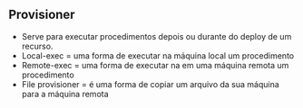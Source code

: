 ## Provisioner

* Serve para executar procedimentos depois ou durante do deploy de um recurso.
* Local-exec = uma forma de executar na máquina local um procedimento
* Remote-exec = uma forma de executar na em uma máquina remota um procedimento
* File provisioner = é uma forma de copiar um arquivo da sua máquina para a máquina remota